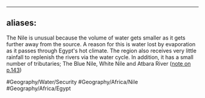 
---
aliases:
---

The Nile is unusual because the volume of water gets smaller as it gets further away from the source. A reason for this is water lost by evaporation as it passes through Egypt's hot climate. The region also receives very little rainfall to replenish the rivers via the water cycle.  In addition, it has a small number of tributaries; The Blue Nile, White Nile and Atbara River ([note on p.143](zotero://open-pdf/library/items/S87SA6XC?page=24))


#Geography/Water/Security 
#Geography/Africa/Nile 
#Geography/Africa/Egypt 